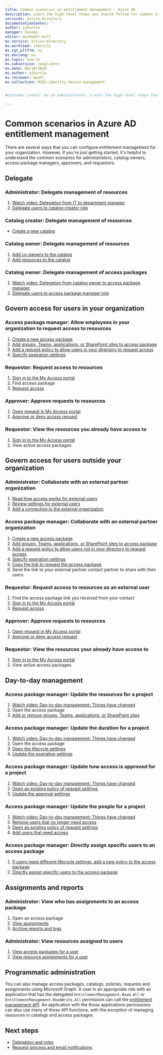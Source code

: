 ```yaml
---
title: Common scenarios in entitlement management - Azure AD
description: Learn the high-level steps you should follow for common scenarios in Azure Active Directory entitlement management.
services: active-directory
documentationCenter: ''
author: ajburnle
manager: daveba
editor: markwahl-msft
ms.service: active-directory
ms.workload: identity
ms.tgt_pltfrm: na
ms.devlang: na
ms.topic: how-to
ms.subservice: compliance
ms.date: 06/18/2020
ms.author: ajburnle
ms.reviewer: mwahl
ms.collection: M365-identity-device-management


#Customer intent: As an administrator, I want the high-level steps that I should follow so that I can quickly start using entitlement management.

---
```

# Common scenarios in Azure AD entitlement management

There are several ways that you can configure entitlement management for your organization. However, if you're just getting started, it's helpful to understand the common scenarios for administrators, catalog owners, access package managers, approvers, and requestors.

## Delegate

### Administrator: Delegate management of resources

1. [Watch video: Delegation from IT to department manager](https://www.microsoft.com/videoplayer/embed/RE3Lq00)
1. [Delegate users to catalog creator role](entitlement-management-delegate-catalog.md)

### Catalog creator: Delegate management of resources

- [Create a new catalog](entitlement-management-catalog-create.md#create-a-catalog)

### Catalog owner: Delegate management of resources

1. [Add co-owners to the catalog](entitlement-management-catalog-create.md#add-additional-catalog-owners)
1. [Add resources to the catalog](entitlement-management-catalog-create.md#add-resources-to-a-catalog)

### Catalog owner: Delegate management of access packages

1. [Watch video: Delegation from catalog owner to access package manager](https://www.microsoft.com/videoplayer/embed/RE3Lq08)
1. [Delegate users to access package manager role](entitlement-management-delegate-managers.md)

## Govern access for users in your organization

### Access package manager: Allow employees in your organization to request access to resources

1. [Create a new access package](entitlement-management-access-package-create.md#start-new-access-package)
1. [Add groups, Teams, applications, or SharePoint sites to access package](entitlement-management-access-package-create.md#resource-roles)
1. [Add a request policy to allow users in your directory to request access](entitlement-management-access-package-create.md#for-users-in-your-directory)
1. [Specify expiration settings](entitlement-management-access-package-create.md#lifecycle)

### Requestor: Request access to resources

1. [Sign in to the My Access portal](entitlement-management-request-access.md#sign-in-to-the-my-access-portal)
1. Find access package
1. [Request access](entitlement-management-request-access.md#request-an-access-package)

### Approver: Approve requests to resources

1. [Open request in My Access portal](entitlement-management-request-approve.md#open-request)
1. [Approve or deny access request](entitlement-management-request-approve.md#approve-or-deny-request)

### Requestor: View the resources you already have access to

1. [Sign in to the My Access portal](entitlement-management-request-access.md#sign-in-to-the-my-access-portal)
1. View active access packages

## Govern access for users outside your organization

### Administrator: Collaborate with an external partner organization

1. [Read how access works for external users](entitlement-management-external-users.md#how-access-works-for-external-users)
1. [Review settings for external users](entitlement-management-external-users.md#settings-for-external-users)
1. [Add a connection to the external organization](entitlement-management-organization.md)

### Access package manager: Collaborate with an external partner organization

1. [Create a new access package](entitlement-management-access-package-create.md#start-new-access-package)
1. [Add groups, Teams, applications, or SharePoint sites to access package](entitlement-management-access-package-resources.md#add-resource-roles)
1. [Add a request policy to allow users not in your directory to request access](entitlement-management-access-package-request-policy.md#for-users-not-in-your-directory)
1. [Specify expiration settings](entitlement-management-access-package-create.md#lifecycle)
1. [Copy the link to request the access package](entitlement-management-access-package-settings.md)
1. Send the link to your external partner contact partner to share with their users

### Requestor: Request access to resources as an external user

1. Find the access package link you received from your contact
1. [Sign in to the My Access portal](entitlement-management-request-access.md#sign-in-to-the-my-access-portal)
1. [Request access](entitlement-management-request-access.md#request-an-access-package)

### Approver: Approve requests to resources

1. [Open request in My Access portal](entitlement-management-request-approve.md#open-request)
1. [Approve or deny access request](entitlement-management-request-approve.md#approve-or-deny-request)

### Requestor: View the resources your already have access to

1. [Sign in to the My Access portal](entitlement-management-request-access.md#sign-in-to-the-my-access-portal)
1. View active access packages

## Day-to-day management

### Access package manager: Update the resources for a project

1. [Watch video: Day-to-day management: Things have changed](https://www.microsoft.com/videoplayer/embed/RE3LD4Z)
1. Open the access package
1. [Add or remove groups, Teams, applications, or SharePoint sites](entitlement-management-access-package-resources.md#add-resource-roles)

### Access package manager: Update the duration for a project

1. [Watch video: Day-to-day management: Things have changed](https://www.microsoft.com/videoplayer/embed/RE3LD4Z)
1. Open the access package
1. [Open the lifecycle settings](entitlement-management-access-package-lifecycle-policy.md#open-lifecycle-settings)
1. [Update the expiration settings](entitlement-management-access-package-lifecycle-policy.md#lifecycle) 

### Access package manager: Update how access is approved for a project

1. [Watch video: Day-to-day management: Things have changed](https://www.microsoft.com/videoplayer/embed/RE3LD4Z)
1. [Open an existing policy of request settings](entitlement-management-access-package-request-policy.md#open-an-existing-access-package-and-add-a-new-policy-of-request-settings)
1. [Update the approval settings](entitlement-management-access-package-approval-policy.md#change-approval-settings-of-an-existing-access-package)

### Access package manager: Update the people for a project

1. [Watch video: Day-to-day management: Things have changed](https://www.microsoft.com/videoplayer/embed/RE3LD4Z)
1. [Remove users that no longer need access](entitlement-management-access-package-assignments.md)
1. [Open an existing policy of request settings](entitlement-management-access-package-request-policy.md#open-an-existing-access-package-and-add-a-new-policy-of-request-settings)
1. [Add users that need access](entitlement-management-access-package-request-policy.md#for-users-in-your-directory)

### Access package manager: Directly assign specific users to an access package

1. [If users need different lifecycle settings, add a new policy to the access package](entitlement-management-access-package-request-policy.md#open-an-existing-access-package-and-add-a-new-policy-of-request-settings)
1. [Directly assign specific users to the access package](entitlement-management-access-package-assignments.md#directly-assign-a-user)

## Assignments and reports

### Administrator: View who has assignments to an access package

1. Open an access package
1. [View assignments](entitlement-management-access-package-assignments.md#view-who-has-an-assignment)
1. [Archive reports and logs](entitlement-management-logs-and-reporting.md)

### Administrator: View resources assigned to users

1. [View access packages for a user](entitlement-management-reports.md#view-access-packages-for-a-user)
1. [View resource assignments for a user](entitlement-management-reports.md#view-resource-assignments-for-a-user)

## Programmatic administration

You can also manage access packages, catalogs, policies, requests and assignments using Microsoft Graph.  A user in an appropriate role with an application that has the delegated `EntitlementManagement.Read.All` or `EntitlementManagement.ReadWrite.All` permission can call the [entitlement management API](/graph/tutorial-access-package-api).  An application with the those applications permissions can also use many of those API functions, with the exception of managing resources in catalogs and access packages.

## Next steps

- [Delegation and roles](entitlement-management-delegate.md)
- [Request process and email notifications](entitlement-management-process.md)